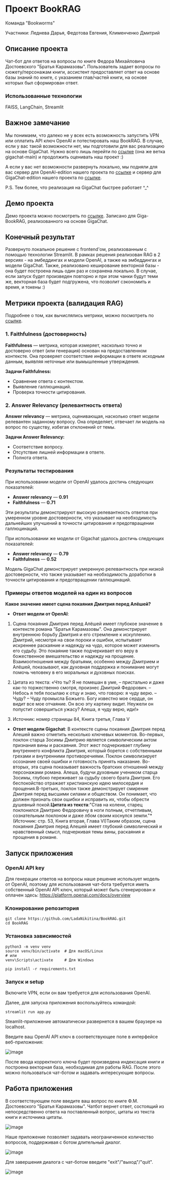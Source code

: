 # Проект BookRAG

Команда "Bookworms"

Участники: Леднева Дарья, Федотова Евгения, Клименченко Дмитрий

## Описание проекта

Чат-бот для ответов на вопросы по книге Федора Михайловича Достоевского "Братья Карамазовы". Пользователь
задает вопросы по сюжету/персонажам книги, ассистент предоставляет ответ на основе базы знаний по книге, с указанием
глав/частей книги, на основе которых был сформирован ответ.

### Использованные технологии

FAISS, LangChain, Streamlit

## Важное замечание

Мы понимаем, что далеко не у всех есть возможность запустить VPN или оплатить API ключ OpenAI и потестировать наш BookRAG. В случае, если у вас такой возможности нет, мы подготовили для вас реализацию на основе GigaChat. Нужно всего лишь перейти по [ссылке](https://github.com/LadaNikitina/BookRAG/tree/gigachat-main) (она же ветка gigachat-main) и продолжить оценивать наш проект :) 

А если у вас нет возможности развернуть локально, мы подняли для вас сервер для OpenAI-edition нашего проекта по [ссылке](https://bookrag-openai-oaoaoaoya.streamlit.app/) и сервер для GigaChat-edition нашего проекта по [ссылке](https://bookrag-oayoayaoaoay.streamlit.app/).

P.S. Тем более, что реализация на GigaChat быстрее работает ^_^

## Демо проекта

Демо проекта можно посмотреть по [ссылке](https://drive.google.com/file/d/1vo0ggH95uGgEKx4H_Fntg8SOLOCva6tk/view?usp=sharing). Записано для Giga-BookRAG, реализованного на основе GigaChat.

## Конечный результат

Развернуто локальное решение с frontend'ом, реализованным с помощью технологии Streamlit. В рамках решения реализован RAG в 2 версиях - на эмбеддингах и модели OpenAI, а также на эмбеддингах и модели GigaChat. Также, реализовано кеширование векторной базы - она будет построена лишь один раз и сохранена локально. В случае, если запуск будет произведен повторно и при этом чанки будут теми же, векторная база будет подгружена, что позволит сэкономить и время, и токены :)

## Метрики проекта (валидация RAG)

Подробнее о том, как вычислялись метрики, можно посмотреть по [ссылке](https://github.com/LadaNikitina/BookRAG/tree/metrics).

### **1. Faithfulness (достоверность)**  
**Faithfulness** — метрика, которая измеряет, насколько точно и достоверно ответ (или генерация) основан на предоставленном контексте. Она проверяет соответствие информации в ответе исходным данным, выявляя неточные или вымышленные утверждения.  

**Задачи Faithfulness:**  
- Сравнение ответа с контекстом.  
- Выявление галлюцинаций.  
- Проверка точности цитирования.  

### **2. Answer Relevancy (релевантность ответа)**  
**Answer relevancy** — метрика, оценивающая, насколько ответ модели релевантен заданному вопросу. Она определяет, отвечает ли модель на вопрос по существу, избегая отклонений от темы.  

**Задачи Answer Relevancy:**  
- Соответствие вопросу.  
- Отсутствие лишней информации в ответе.  
- Полнота ответа.  

### **Результаты тестирования**  
При использовании модели от OpenAI удалось достичь следующих показателей:  
- **Answer relevancy** — **0.91**  
- **Faithfulness** — **0.71**  

Эти результаты демонстрируют высокую релевантность ответов при умеренном уровне достоверности, что указывает на необходимость дальнейших улучшений в точности цитирования и предотвращении галлюцинаций.  

При использовании же модели от Gigachat удалось достичь следующих показателей:  
- **Answer relevancy** — **0.79**  
- **Faithfulness** — **0.52**

Модель GigaChat демонстрирует умеренную релевантность при низкой достоверности, что также указывает на необходимость доработки в точности цитирования и предотвращении галлюцинаций.

### **Примеры ответов моделей на один из вопросов** 
**Какое значение имеет сцена покаяния Дмитрия перед Алёшей?**
- **Ответ модели от OpenAI**:
1. Сцена покаяния Дмитрия перед Алёшей имеет глубокое значение в контексте романа "Братья Карамазовы". Она демонстрирует внутреннюю борьбу Дмитрия и его стремление к искуплению. Дмитрий, несмотря на свои пороки и ошибки, испытывает искреннее раскаяние и надежду на чудо, которое может изменить его судьбу. Это покаяние также подчеркивает его веру в божественное вмешательство и надежду на прощение. Взаимоотношения между братьями, особенно между Дмитрием и Алёшей, показывают, как духовная поддержка и понимание могут помочь человеку в его моральных и духовных поисках.

2. Цитата из текста: «Что ты? Я не помешан в уме, – пристально и даже как-то торжественно смотря, произнес Дмитрий Федорович. – Небось я тебя посылаю к отцу и знаю, что говорю: я чуду верю. – Чуду? – Чуду промысла Божьего. Богу известно мое сердце, он видит все мое отчаяние. Он всю эту картину видит. Неужели он попустит совершиться ужасу? Алеша, я чуду верю, иди!»

3. Источник: номер страницы 84, Книга третья, Глава V

- **Ответ модели Gigachat**:
В контексте сцены покаяния Дмитрия перед Алешей важно отметить несколько ключевых моментов. Во-первых, поклон старца Зосимы Дмитрию является символическим актом признания вины и раскаяния. Этот жест подчеркивает глубину внутреннего конфликта Дмитрия, который борется с собственными грехами и внутренними противоречиями. Поклон символизирует осознание своей ошибки и готовность принять наказание. Во-вторых, эта сцена показывает важность братских отношений между персонажами романа. Алеша, будучи духовным учеником старца Зосимы, глубоко переживает за судьбу своего брата Дмитрия. Его беспокойство отражает христианскую идею милосердия и прощения.В-третьих, поклон также демонстрирует смирение Дмитрия перед высшими силами и обществом. Он понимает, что должен признать свои ошибки и исправить их, чтобы обрести душевный покой.**Цитата из текста**:"Став на колени, старец поклонился Дмитрию Федоровичу в ноги полным, отчетливым, сознательным поклоном и даже лбом своим коснулся земли."*(Источник: стр. 53, Книга вторая, Глава VI)Таким образом, сцена покаяния Дмитрия перед Алешей имеет глубокий символический и нравственный смысл, подчеркивая темы вины, раскаяния и прощения в романе.

## Запуск приложения

### OpenAI API key

Для генерации ответов на вопросы наше решение использует модель от OpenAI, поэтому для использования чат-бота требуется
иметь собственный OpenAI API ключ, который может быть сгенерирован и оплачен
здесь: https://platform.openai.com/docs/overview

### Клонирование репозитория

```
git clone https://github.com/LadaNikitina/BookRAG.git
cd BookRAG
```

### Установка зависимостей

```
python3 -m venv venv
source venv/bin/activate  # Для macOS/Linux
# или
venv\Scripts\activate     # Для Windows

pip install -r requirements.txt
```

### Запуск и setup

Включите VPN, если он вам требуется для использования OpenAI.

Далее, для запуска приложения воспользуйтесь командой:

`streamlit run app.py
`

Steamlit-приложение автоматически развернется в вашем браузере на localhost.

Введите ваш OpenAI API ключ в соответствующее поле в интерфейсе веб-приложения:

![image](https://github.com/user-attachments/assets/5202ed3c-2544-45a6-86a0-bf61630def07)

После ввода корректного ключа будет произведена индексация книги и построена векторная база, необходимая для работы RAG.
После этого можно пользоваться чат-ботом и задавать интересующие вопросы.

## Работа приложения

В соответствующем поле введите ваш вопрос по книге Ф.М. Достоевского "Братья Карамазовы". Чатбот вернет ответ, состоящий
из непосредственно ответа на поставленный вопрос, цитаты из текста книги и источника цитаты.

![image](https://github.com/user-attachments/assets/208760a1-9746-469f-8bcb-84a67c437d01)

Наше приложение позволяет задавать неограниченное количество вопросов, поддерживая с ботом длительный диалог.

![image](https://github.com/user-attachments/assets/5c36df10-5e66-444a-a642-0fe3a821f600)

Для завершения диалога с чат-ботом введите "exit"/"выход"/"quit".

![image](https://github.com/user-attachments/assets/db83adb6-632b-487f-9fbd-404ff3282352)

